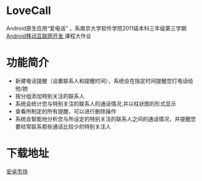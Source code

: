 # LoveCall
Android原生应用“爱电话” ，系南京大学软件学院2011级本科三年级第三学期[Android移动互联网开发 ](http://218.94.159.102/tss/en/c0876/index.html)课程大作业

# 功能简介
- 新建电话提醒（设置联系人和提醒时间），系统会在指定时间提醒您打电话给他/她
- 按分组添加特别关注的联系人
- 系统会统计您与特别关注的联系人的通话情况,并以柱状图的形式显示
- 查看所制定的所有提醒，可以进行删除操作
- 系统会智能地分析您与所设定的特别关注的联系人之间的通话情况，并提醒您要经常联系那些通话比较少的特别关注人

# 下载地址
[安卓市场](http://apk.hiapk.com/appinfo/com.example.loveCall)
